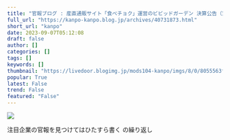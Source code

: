 ```yaml
---
title: "官報ブログ : 産直通販サイト「食べチョク」運営のビビッドガーデン 決算公告（第6期）"
full_url: "https://kanpo-kanpo.blog.jp/archives/40731873.html"
short_url: "kanpo"
date: 2023-09-07T05:12:08
draft: false
author: []
categories: []
tags: []
keywords: []
thumbnail: "https://livedoor.blogimg.jp/mods104-kanpo/imgs/8/0/8055563f-s.png"
popular: True
latest: False
trend: False
featured: "False"
---
```


![](https://livedoor.blogimg.jp/mods104-kanpo/imgs/8/0/8055563f-s.png)

<div><p id="blog-description">注目企業の官報を見つけてはひたすら書く の繰り返し</p></div>